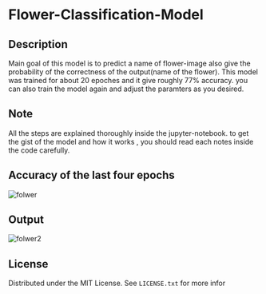 # Flower-Classification-Model
## Description
Main goal of this model is to predict a name of flower-image also give the probability of the correctness of the output(name of the flower). This model was trained for
about 20 epoches and it give roughly 77% accuracy. you can also train the model again and adjust the paramters as you desired.

## Note
All the steps are explained thoroughly inside the jupyter-notebook. to get the gist of the model and how it works , you should read each notes inside the code carefully.

## Accuracy of the last four epochs
![folwer](https://github.com/Azzuu12/Flower-Classification-Model/assets/138709745/ed9643e8-83a6-49db-93b4-c851a93b09b4)

## Output
![folwer2](https://github.com/Azzuu12/Flower-Classification-Model/assets/138709745/bddf4610-a512-4ceb-9f9a-cbb46cb4cd62)

## License
Distributed under the MIT License. See `LICENSE.txt` for more infor



